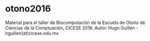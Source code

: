 # otono2016
Material para el taller de Biocomputación de la Escuela de Otoño de Ciencias de la Comptuación, CICESE 2016.
Autor: Hugo Guillén - hguillen(at)cicese.edu.mx 
